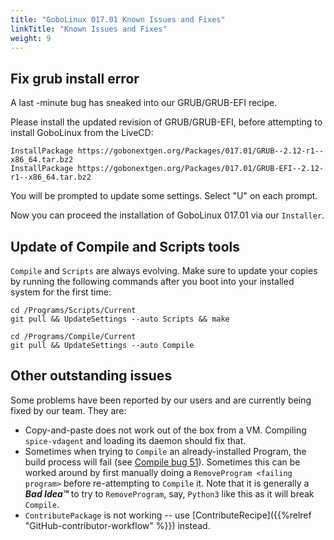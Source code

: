 ```yaml
---
title: "GoboLinux 017.01 Known Issues and Fixes"
linkTitle: "Known Issues and Fixes"
weight: 9
---
```


## Fix grub install error

A last -minute bug has sneaked into our GRUB/GRUB-EFI recipe.

Please install the updated revision of GRUB/GRUB-EFI, before attempting to install GoboLinux from the LiveCD:
```fish
InstallPackage https://gobonextgen.org/Packages/017.01/GRUB--2.12-r1--x86_64.tar.bz2
InstallPackage https://gobonextgen.org/Packages/017.01/GRUB-EFI--2.12-r1--x86_64.tar.bz2
```
You will be prompted to update some settings. Select "U" on each prompt.

Now you can proceed the installation of GoboLinux 017.01 via our `Installer`.

## Update of Compile and Scripts tools

`Compile` and `Scripts` are always evolving. Make sure to update your copies by
running the following commands after you boot into your installed system for the
first time:

```fish
cd /Programs/Scripts/Current
git pull && UpdateSettings --auto Scripts && make

cd /Programs/Compile/Current
git pull && UpdateSettings --auto Compile
```

## Other outstanding issues

Some problems have been reported by our users and are currently being fixed by
our team. They are:

-   Copy-and-paste does not work out of the box from a VM. Compiling
    `spice-vdagent` and loading its daemon should fix that.
-   Sometimes when trying to `Compile` an already-installed Program, the build
    process will fail (see
    [Compile bug 51](https://github.com/gobolinux/Compile/issues/51)). Sometimes
    this can be worked around by first manually doing a
    `RemoveProgram <failing program>` before re-attempting to `Compile` it. Note
    that it is generally a _**Bad Idea™**_ to try to `RemoveProgram`, say,
    `Python3` like this as it will break `Compile`.
-   `ContributePackage` is not working -- use
    [ContributeRecipe]({{%relref "GitHub-contributor-workflow" %}}) instead.
